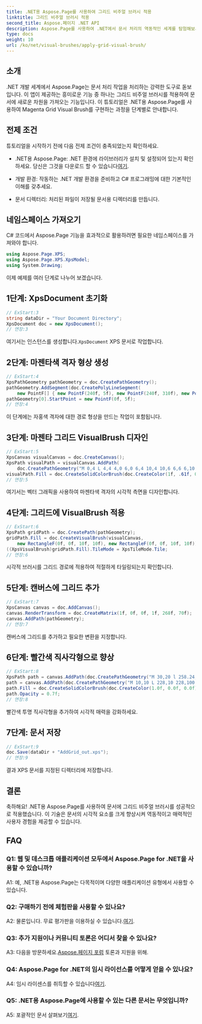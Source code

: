 ```yaml
---
title: .NET용 Aspose.Page를 사용하여 그리드 비주얼 브러시 적용
linktitle: 그리드 비주얼 브러시 적용
second_title: Aspose.페이지 .NET API
description: Aspose.Page를 사용하여 .NET에서 문서 처리의 역동적인 세계를 탐험해보세요. 시각적으로 놀라운 문서를 위해 그리드 시각적 브러시를 적용하는 방법을 알아보세요.
type: docs
weight: 10
url: /ko/net/visual-brushes/apply-grid-visual-brush/
---
```

## 소개

.NET 개발 세계에서 Aspose.Page는 문서 처리 작업을 처리하는 강력한 도구로 돋보입니다. 이 앱이 제공하는 흥미로운 기능 중 하나는 그리드 비주얼 브러시를 적용하여 문서에 새로운 차원을 가져오는 기능입니다. 이 튜토리얼은 .NET용 Aspose.Page를 사용하여 Magenta Grid Visual Brush를 구현하는 과정을 단계별로 안내합니다.

## 전제 조건

튜토리얼을 시작하기 전에 다음 전제 조건이 충족되었는지 확인하세요.

-  .NET용 Aspose.Page: .NET 환경에 라이브러리가 설치 및 설정되어 있는지 확인하세요. 당신은 그것을 다운로드 할 수 있습니다[여기](https://releases.aspose.com/page/net/).

- 개발 환경: 작동하는 .NET 개발 환경을 준비하고 C# 프로그래밍에 대한 기본적인 이해를 갖추세요.

- 문서 디렉터리: 처리된 파일이 저장될 문서용 디렉터리를 만듭니다.

## 네임스페이스 가져오기

C# 코드에서 Aspose.Page 기능을 효과적으로 활용하려면 필요한 네임스페이스를 가져와야 합니다.

```csharp
using Aspose.Page.XPS;
using Aspose.Page.XPS.XpsModel;
using System.Drawing;
```

이제 예제를 여러 단계로 나누어 보겠습니다.

## 1단계: XpsDocument 초기화

```csharp
// ExStart:3
string dataDir = "Your Document Directory";
XpsDocument doc = new XpsDocument();
// 연장:3
```

 여기서는 인스턴스를 생성합니다.`XpsDocument` XPS 문서로 작업합니다.

## 2단계: 마젠타색 격자 형상 생성

```csharp
// ExStart:4
XpsPathGeometry pathGeometry = doc.CreatePathGeometry();
pathGeometry.AddSegment(doc.CreatePolyLineSegment(
    new PointF[] { new PointF(240f, 5f), new PointF(240f, 310f), new PointF(0f, 310f) }));
pathGeometry[0].StartPoint = new PointF(0f, 5f);
// 연장:4
```

이 단계에는 자홍색 격자에 대한 경로 형상을 만드는 작업이 포함됩니다.

## 3단계: 마젠타 그리드 VisualBrush 디자인

```csharp
// ExStart:5
XpsCanvas visualCanvas = doc.CreateCanvas();
XpsPath visualPath = visualCanvas.AddPath(
    doc.CreatePathGeometry("M 0,4 L 4,4 4,0 6,0 6,4 10,4 10,6 6,6 6,10 4,10 4,6 0,6 Z"));
visualPath.Fill = doc.CreateSolidColorBrush(doc.CreateColor(1f, .61f, 0.1f, 0.61f));
// 연장:5
```

여기서는 벡터 그래픽을 사용하여 마젠타색 격자의 시각적 측면을 디자인합니다.

## 4단계: 그리드에 VisualBrush 적용

```csharp
// ExStart:6
XpsPath gridPath = doc.CreatePath(pathGeometry);
gridPath.Fill = doc.CreateVisualBrush(visualCanvas,
    new RectangleF(0f, 0f, 10f, 10f), new RectangleF(0f, 0f, 10f, 10f));
((XpsVisualBrush)gridPath.Fill).TileMode = XpsTileMode.Tile;
// 연장:6
```

시각적 브러시를 그리드 경로에 적용하여 적절하게 타일링되는지 확인합니다.

## 5단계: 캔버스에 그리드 추가

```csharp
// ExStart:7
XpsCanvas canvas = doc.AddCanvas();
canvas.RenderTransform = doc.CreateMatrix(1f, 0f, 0f, 1f, 268f, 70f);
canvas.AddPath(pathGeometry);
// 연장:7
```

캔버스에 그리드를 추가하고 필요한 변환을 지정합니다.

## 6단계: 빨간색 직사각형으로 향상

```csharp
// ExStart:8
XpsPath path = canvas.AddPath(doc.CreatePathGeometry("M 30,20 l 258.24,0 0,56.64 -258.24,0 Z"));
path = canvas.AddPath(doc.CreatePathGeometry("M 10,10 L 228,10 228,100 10,100"));
path.Fill = doc.CreateSolidColorBrush(doc.CreateColor(1.0f, 0.0f, 0.0f));
path.Opacity = 0.7f;
// 연장:8
```

빨간색 투명 직사각형을 추가하여 시각적 매력을 강화하세요.

## 7단계: 문서 저장

```csharp
// ExStart:9
doc.Save(dataDir + "AddGrid_out.xps");
// 연장:9
```

결과 XPS 문서를 지정된 디렉터리에 저장합니다.

## 결론

축하해요! .NET용 Aspose.Page를 사용하여 문서에 그리드 비주얼 브러시를 성공적으로 적용했습니다. 이 기술은 문서의 시각적 요소를 크게 향상시켜 역동적이고 매력적인 사용자 경험을 제공할 수 있습니다.

## FAQ

### Q1: 웹 및 데스크톱 애플리케이션 모두에서 Aspose.Page for .NET을 사용할 수 있습니까?

A1: 예, .NET용 Aspose.Page는 다목적이며 다양한 애플리케이션 유형에서 사용할 수 있습니다.

### Q2: 구매하기 전에 체험판을 사용할 수 있나요?

 A2: 물론입니다. 무료 평가판을 이용하실 수 있습니다.[여기](https://releases.aspose.com/).

### Q3: 추가 지원이나 커뮤니티 토론은 어디서 찾을 수 있나요?

 A3: 다음을 방문하세요.[Aspose.페이지 포럼](https://forum.aspose.com/c/page/39) 토론과 지원을 위해.

### Q4: Aspose.Page for .NET의 임시 라이선스를 어떻게 얻을 수 있나요?

 A4: 임시 라이센스를 취득할 수 있습니다[여기](https://purchase.aspose.com/temporary-license/).

### Q5: .NET용 Aspose.Page에 사용할 수 있는 다른 문서는 무엇입니까?

 A5: 포괄적인 문서 살펴보기[여기](https://reference.aspose.com/page/net/).